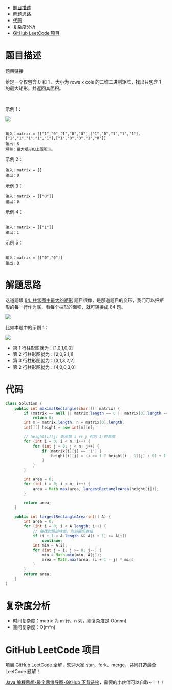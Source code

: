 
- [题目描述](#题目描述)
- [解题思路](#解题思路)
- [代码](#代码)
- [复杂度分析](#复杂度分析)
- [GitHub LeetCode 项目](#github-leetcode-项目)

# 题目描述

[题目链接](https://leetcode-cn.com/problems/maximal-rectangle/)

给定一个仅包含 0 和 1 、大小为 rows x cols 的二维二进制矩阵，找出只包含 1 的最大矩形，并返回其面积。

 

示例 1：

![](http://yano.oss-cn-beijing.aliyuncs.com/blog/20210305102300.png)

```

输入：matrix = [["1","0","1","0","0"],["1","0","1","1","1"],["1","1","1","1","1"],["1","0","0","1","0"]]
输出：6
解释：最大矩形如上图所示。
```

示例 2：

```
输入：matrix = []
输出：0
```

示例 3：

```
输入：matrix = [["0"]]
输出：0
```

示例 4：

```

输入：matrix = [["1"]]
输出：1

```

示例 5：

```

输入：matrix = [["0","0"]]
输出：0

```

# 解题思路

这道题跟 [84. 柱状图中最大的矩形](https://leetcode-cn.com/problems/largest-rectangle-in-histogram/) 题目很像，是那道题目的变形，我们可以把矩形的每一行作为底，看每个柱形的面积，就可转换成 84 题。

![](http://yano.oss-cn-beijing.aliyuncs.com/blog/20210305102641.png)

比如本题中的示例 1：

![](http://yano.oss-cn-beijing.aliyuncs.com/blog/20210305102300.png)

- 第 1 行柱形图就为：[1,0,1,0,0]
- 第 2 行柱形图就为：[2,0,2,1,1]
- 第 3 行柱形图就为：[3,1,3,2,2]
- 第 2 行柱形图就为：[4,0,0,3,0]

# 代码

```java
class Solution {
    public int maximalRectangle(char[][] matrix) {
        if (matrix == null || matrix.length == 0 || matrix[0].length == 0)
            return 0;
        int m = matrix.length, n = matrix[0].length;
        int[][] height = new int[m][n];

        // height[i][j] 表示第 i 行 j 列的 1 的高度
        for (int i = 0; i < m; i++) {
            for (int j = 0; j < n; j++) {
                if (matrix[i][j] == '1') {
                    height[i][j] = (i >= 1 ? height[i - 1][j] : 0) + 1;
                }
            }
        }

        int area = 0;
        for (int i = 0; i < m; i++) {
            area = Math.max(area, largestRectangleArea(height[i]));
        }

        return area;
    }

    public int largestRectangleArea(int[] A) {
        int area = 0;
        for (int i = 0; i < A.length; i++) {
            // 每找到局部峰值，向前遍历数组
            if (i + 1 < A.length && A[i + 1] >= A[i])
                continue;
            int min = A[i];
            for (int j = i; j >= 0; j--) {
                min = Math.min(min, A[j]);
                area = Math.max(area, (i + 1 - j) * min);
            }
        }
        return area;
    }
}
```

# 复杂度分析

- 时间复杂度：matrix 为 m 行、n 列，则复杂度是 O(m*n*n)
- 空间复杂度：O(m*n)

# GitHub LeetCode 项目

项目 [GitHub LeetCode 全解](https://github.com/LjyYano/LeetCode)，欢迎大家 star、fork、merge，共同打造最全 LeetCode 题解！

[Java 编程思想-最全思维导图-GitHub 下载链接](https://github.com/LjyYano/Thinking_in_Java_MindMapping)，需要的小伙伴可以自取~！！！
